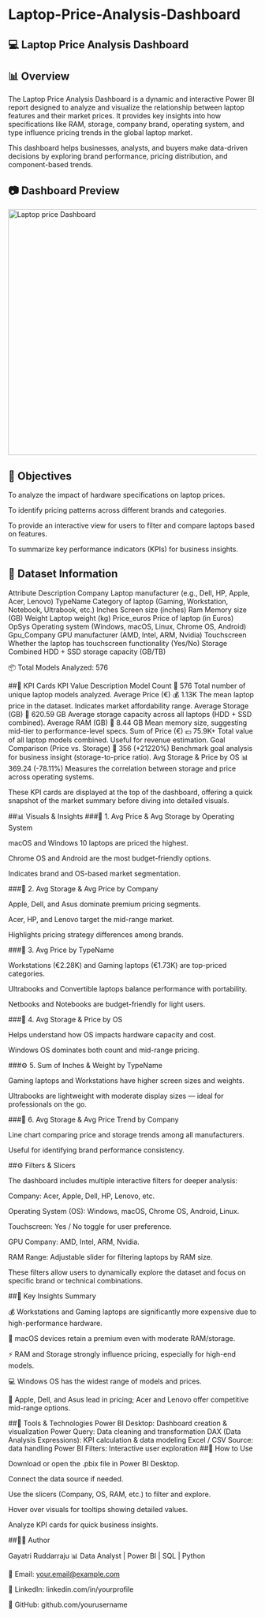 # Laptop-Price-Analysis-Dashboard

## 💻 Laptop Price Analysis Dashboard

## 📊 Overview

The Laptop Price Analysis Dashboard is a dynamic and interactive Power BI report designed to analyze and visualize the relationship between laptop features and their market prices.
It provides key insights into how specifications like RAM, storage, company brand, operating system, and type influence pricing trends in the global laptop market.

This dashboard helps businesses, analysts, and buyers make data-driven decisions by exploring brand performance, pricing distribution, and component-based trends.

## 📷 Dashboard Preview

<img width="886" height="499" alt="Laptop price Dashboard" src="https://github.com/user-attachments/assets/8f494e30-b169-4504-bf38-7b36b93cb163" />


## 🎯 Objectives

To analyze the impact of hardware specifications on laptop prices.

To identify pricing patterns across different brands and categories.

To provide an interactive view for users to filter and compare laptops based on features.

To summarize key performance indicators (KPIs) for business insights.

## 📁 Dataset Information
Attribute	Description
Company	Laptop manufacturer (e.g., Dell, HP, Apple, Acer, Lenovo)
TypeName	Category of laptop (Gaming, Workstation, Notebook, Ultrabook, etc.)
Inches	Screen size (inches)
Ram	Memory size (GB)
Weight	Laptop weight (kg)
Price_euros	Price of laptop (in Euros)
OpSys	Operating system (Windows, macOS, Linux, Chrome OS, Android)
Gpu_Company	GPU manufacturer (AMD, Intel, ARM, Nvidia)
Touchscreen	Whether the laptop has touchscreen functionality (Yes/No)
Storage	Combined HDD + SSD storage capacity (GB/TB)

📦 Total Models Analyzed: 576

##🧮 KPI Cards
KPI	Value	Description
Model Count	🧱 576	Total number of unique laptop models analyzed.
Average Price (€)	💰 1.13K	The mean laptop price in the dataset. Indicates market affordability range.
Average Storage (GB)	💾 620.59 GB	Average storage capacity across all laptops (HDD + SSD combined).
Average RAM (GB)	🧠 8.44 GB	Mean memory size, suggesting mid-tier to performance-level specs.
Sum of Price (€)	💶 75.9K+	Total value of all laptop models combined. Useful for revenue estimation.
Goal Comparison (Price vs. Storage)	🎯 356 (+21220%)	Benchmark goal analysis for business insight (storage-to-price ratio).
Avg Storage & Price by OS	📊 369.24 (-78.11%)	Measures the correlation between storage and price across operating systems.

These KPI cards are displayed at the top of the dashboard, offering a quick snapshot of the market summary before diving into detailed visuals.

##📊 Visuals & Insights
###🧩 1. Avg Price & Avg Storage by Operating System

macOS and Windows 10 laptops are priced the highest.

Chrome OS and Android are the most budget-friendly options.

Indicates brand and OS-based market segmentation.

###🏢 2. Avg Storage & Avg Price by Company

Apple, Dell, and Asus dominate premium pricing segments.

Acer, HP, and Lenovo target the mid-range market.

Highlights pricing strategy differences among brands.

###💸 3. Avg Price by TypeName

Workstations (€2.28K) and Gaming laptops (€1.73K) are top-priced categories.

Ultrabooks and Convertible laptops balance performance with portability.

Netbooks and Notebooks are budget-friendly for light users.

###🧮 4. Avg Storage & Price by OS

Helps understand how OS impacts hardware capacity and cost.

Windows OS dominates both count and mid-range pricing.

###⚙️ 5. Sum of Inches & Weight by TypeName

Gaming laptops and Workstations have higher screen sizes and weights.

Ultrabooks are lightweight with moderate display sizes — ideal for professionals on the go.

###🧱 6. Avg Storage & Avg Price Trend by Company

Line chart comparing price and storage trends among all manufacturers.

Useful for identifying brand performance consistency.

##⚙️ Filters & Slicers

The dashboard includes multiple interactive filters for deeper analysis:

Company: Acer, Apple, Dell, HP, Lenovo, etc.

Operating System (OS): Windows, macOS, Chrome OS, Android, Linux.

Touchscreen: Yes / No toggle for user preference.

GPU Company: AMD, Intel, ARM, Nvidia.

RAM Range: Adjustable slider for filtering laptops by RAM size.

These filters allow users to dynamically explore the dataset and focus on specific brand or technical combinations.

##🧠 Key Insights Summary

💰 Workstations and Gaming laptops are significantly more expensive due to high-performance hardware.

🍏 macOS devices retain a premium even with moderate RAM/storage.

⚡ RAM and Storage strongly influence pricing, especially for high-end models.

💻 Windows OS has the widest range of models and prices.

🏢 Apple, Dell, and Asus lead in pricing; Acer and Lenovo offer competitive mid-range options.

##🧰 Tools & Technologies
Power BI Desktop: Dashboard creation & visualization
Power Query: Data cleaning and transformation
DAX (Data Analysis Expressions): KPI calculation & data modeling
Excel / CSV	Source: data handling
Power BI Filters: Interactive user exploration
##🚀 How to Use

Download or open the .pbix file in Power BI Desktop.

Connect the data source if needed.

Use the slicers (Company, OS, RAM, etc.) to filter and explore.

Hover over visuals for tooltips showing detailed values.

Analyze KPI cards for quick business insights.


##👩‍💻 Author

Gayatri Ruddarraju
📊 Data Analyst | Power BI | SQL | Python

📧 Email: your.email@example.com

🔗 LinkedIn: linkedin.com/in/yourprofile

📂 GitHub: github.com/yourusername

